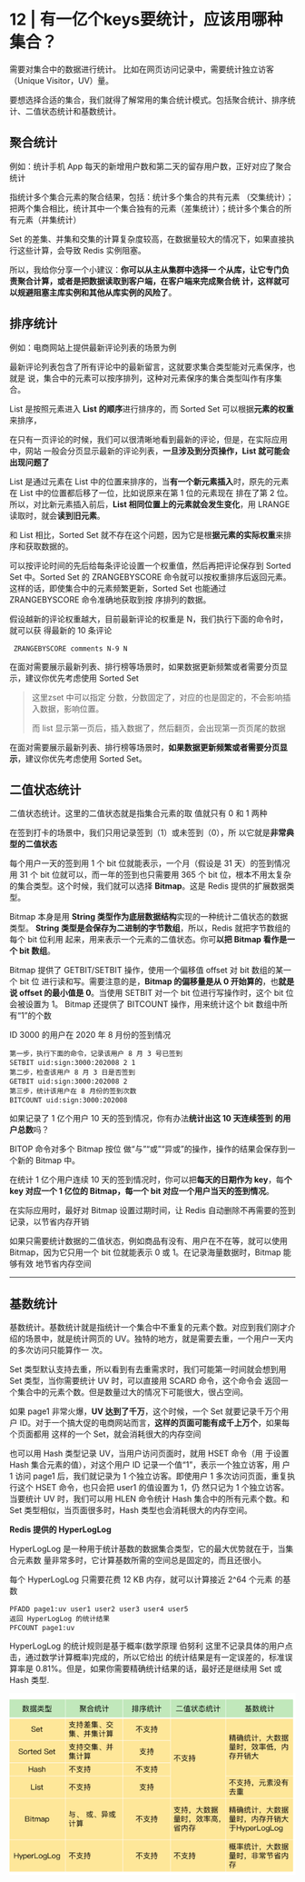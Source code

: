 # 12 | 有一亿个keys要统计，应该用哪种集合？

需要对集合中的数据进行统计。
比如在网页访问记录中，需要统计独立访客（Unique Visitor，UV）量。

要想选择合适的集合，我们就得了解常用的集合统计模式。包括聚合统计、排序统计、二值状态统计和基数统计。

## 聚合统计

例如：统计手机 App 每天的新增用户数和第二天的留存用户数，正好对应了聚合统计

指统计多个集合元素的聚合结果，包括：统计多个集合的共有元素 （交集统计）；把两个集合相比，统计其中一个集合独有的元素（差集统计）；统计多个集合的所有元素（并集统计）

Set 的差集、并集和交集的计算复杂度较高，在数据量较大的情况下，如果直接执行这些计算，会导致 Redis 实例阻塞。

所以，我给你分享一个小建议：**你可以从主从集群中选择一 个从库，让它专门负责聚合计算，或者是把数据读取到客户端，在客户端来完成聚合统 计，这样就可以规避阻塞主库实例和其他从库实例的风险了**。

## 排序统计

例如：电商网站上提供最新评论列表的场景为例

最新评论列表包含了所有评论中的最新留言，这就要求集合类型能对元素保序，也就是 说，集合中的元素可以按序排列，这种对元素保序的集合类型叫作有序集合。

List 是按照元素进入 **List 的顺序**进行排序的，而 Sorted Set 可以根据**元素的权重**来排序，

在只有一页评论的时候，我们可以很清晰地看到最新的评论，但是，在实际应用中，网站 一般会分页显示最新的评论列表，**一旦涉及到分页操作，List 就可能会出现问题了**

List 是通过元素在 List 中的位置来排序的，当**有一个新元素插入**时，原先的元素在 List 中的位置都后移了一位，比如说原来在第 1 位的元素现在 排在了第 2 位。所以，对比新元素插入前后，**List 相同位置上的元素就会发生变化**，用 LRANGE 读取时，就会**读到旧元素**。

和 List 相比，Sorted Set 就不存在这个问题，因为它是根**据元素的实际权重**来排序和获取数据的。

可以按评论时间的先后给每条评论设置一个权重值，然后再把评论保存到 Sorted Set 中。Sorted Set 的 ZRANGEBYSCORE 命令就可以按权重排序后返回元素。这样的话，即使集合中的元素频繁更新，Sorted Set 也能通过 ZRANGEBYSCORE 命令准确地获取到按 序排列的数据。

假设越新的评论权重越大，目前最新评论的权重是 N，我们执行下面的命令时，就可以获 得最新的 10 条评论

```shel
 ZRANGEBYSCORE comments N-9 N
```

在面对需要展示最新列表、排行榜等场景时，如果数据更新频繁或者需要分页显 示，建议你优先考虑使用 Sorted Set

> 这里zset 中可以指定 分数，分数固定了，对应的也是固定的，不会影响插入数据，影响位置。
>
> 而 list 显示第一页后，插入数据了，然后翻页，会出现第一页页尾的数据

在面对需要展示最新列表、排行榜等场景时，**如果数据更新频繁或者需要分页显示**，建议你优先考虑使用 Sorted Set。

## 二值状态统计

二值状态统计。这里的二值状态就是指集合元素的取 值就只有 0 和 1 两种

在签到打卡的场景中，我们只用记录签到（1）或未签到（0），所 以它就是**非常典型的二值状态**

每个用户一天的签到用 1 个 bit 位就能表示，一个月（假设是 31 天）的签到情况用 31 个 bit 位就可以，而一年的签到也只需要用 365 个 bit 位，根本不用太复杂的集合类型。这个时候，我们就可以选择 **Bitmap**。这是 Redis 提供的扩展数据类型。

Bitmap 本身是用 **String 类型作为底层数据结构**实现的一种统计二值状态的数据类型。 **String 类型是会保存为二进制的字节数组**，所以，Redis 就把字节数组的每个 bit 位利用 起来，用来表示一个元素的二值状态。你可**以把 Bitmap 看作是一个 bit 数组**。

Bitmap 提供了 GETBIT/SETBIT 操作，使用一个偏移值 offset 对 bit 数组的某一个 bit 位 进行读和写。需要注意的是，**Bitmap 的偏移量是从 0 开始算的**，也**就是说 offset 的最小值是 0**。当使用 SETBIT 对一个 bit 位进行写操作时，这个 bit 位会被设置为 1。 Bitmap 还提供了 BITCOUNT 操作，用来统计这个 bit 数组中所有“1”的个数

ID 3000 的用户在 2020 年 8 月份的签到情况

```shell
第一步，执行下面的命令，记录该用户 8 月 3 号已签到
SETBIT uid:sign:3000:202008 2 1
第二步，检查该用户 8 月 3 日是否签到
GETBIT uid:sign:3000:202008 2
第三步，统计该用户在 8 月份的签到次数
BITCOUNT uid:sign:3000:202008
```

如果记录了 1 亿个用户 10 天的签到情况，你有办法**统计出这 10 天连续签到 的用户总数**吗？

BITOP 命令对多个 Bitmap 按位 做“与”“或”“异或”的操作，操作的结果会保存到一个新的 Bitmap 中。

在统计 1 亿个用户连续 10 天的签到情况时，你可以把**每天的日期作为 key**，每**个 key 对应一个 1 亿位的 Bitmap，每一个 bit 对应一个用户当天的签到情况**。

在实际应用时，最好对 Bitmap 设置过期时间，让 Redis 自动删除不再需要的签到记录，以节省内存开销

如果只需要统计数据的二值状态，例如商品有没有、用户在不在等，就可以使用 Bitmap，因为它只用一个 bit 位就能表示 0 或 1。在记录海量数据时，Bitmap 能够有效 地节省内存空间

---

## 基数统计

基数统计。基数统计就是指统计一个集合中不重复的元素个数。对应到我们刚才介绍的场景中，就是统计网页的 UV。独特的地方，就是需要去重，一个用户一天内的多次访问只能算作一 次。

Set 类型默认支持去重，所以看到有去重需求时，我们可能第一时间就会想到用 Set 类型，当你需要统计 UV 时，可以直接用 SCARD 命令，这个命令会 返回一个集合中的元素个数。但是数量过大的情况下可能很大，很占空间。

如果 page1 非常火爆，**UV 达到了千万**，这个时候，一个 Set 就要记录千万个用户 ID。对于一个搞大促的电商网站而言，**这样的页面可能有成千上万个**，如果每个页面都用 这样的一个 Set，就会消耗很大的内存空间

也可以用 Hash 类型记录 UV，当用户访问页面时，就用 HSET 命令（用 于设置 Hash 集合元素的值），对这个用户 ID 记录一个值“1”，表示一个独立访客，用 户 1 访问 page1 后，我们就记录为 1 个独立访客。即使用户 1 多次访问页面，重复执行这个 HSET 命令，也只会把 user1 的值设置为 1，仍 然只记为 1 个独立访客。当要统计 UV 时，我们可以用 HLEN 命令统计 Hash 集合中的所有元素个数。和 Set 类型相似，当页面很多时，Hash 类型也会消耗很大的内存空间。

**Redis 提供的 HyperLogLog**

HyperLogLog 是一种用于统计基数的数据集合类型，它的最大优势就在于，当集合元素数 量非常多时，它计算基数所需的空间总是固定的，而且还很小。

每个 HyperLogLog 只需要花费 12 KB 内存，就可以计算接近 2^64 个元素 的基数

```SHELL
PFADD page1:uv user1 user2 user3 user4 user5
返回 HyperLogLog 的统计结果
PFCOUNT page1:uv
```

HyperLogLog 的统计规则是基于概率(数学原理 伯努利 这里不记录具体的用户点击，通过数学计算概率)完成的，所以它给出 的统计结果是有一定误差的，标准误算率是 0.81%。但是，如果你需要精确统计结果的话，最好还是继续用 Set 或 Hash 类型.

![image-20231019230813379](./12_有一亿个keys要统计，应该用哪种集合？.assets/image-20231019230813379.png)




































































